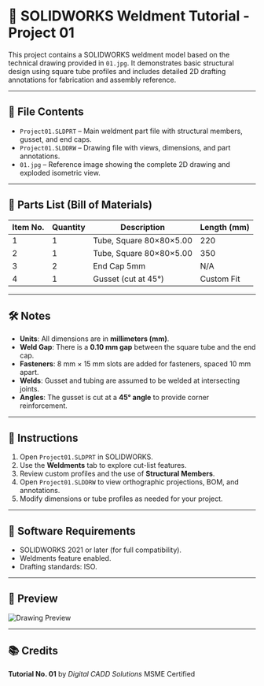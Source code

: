 

# 📐 SOLIDWORKS Weldment Tutorial - Project 01

This project contains a SOLIDWORKS weldment model based on the technical drawing provided in `01.jpg`. It demonstrates basic structural design using square tube profiles and includes detailed 2D drafting annotations for fabrication and assembly reference.

---

## 📁 File Contents

* `Project01.SLDPRT` – Main weldment part file with structural members, gusset, and end caps.
* `Project01.SLDDRW` – Drawing file with views, dimensions, and part annotations.
* `01.jpg` – Reference image showing the complete 2D drawing and exploded isometric view.

---

## 🧩 Parts List (Bill of Materials)

| Item No. | Quantity | Description             | Length (mm) |
| -------- | -------- | ----------------------- | ----------- |
| 1        | 1        | Tube, Square 80×80×5.00 | 220         |
| 2        | 1        | Tube, Square 80×80×5.00 | 350         |
| 3        | 2        | End Cap 5mm             | N/A         |
| 4        | 1        | Gusset (cut at 45°)     | Custom Fit  |

---

## 🛠️ Notes

* **Units**: All dimensions are in **millimeters (mm)**.
* **Weld Gap**: There is a **0.10 mm gap** between the square tube and the end cap.
* **Fasteners**: 8 mm × 15 mm slots are added for fasteners, spaced 10 mm apart.
* **Welds**: Gusset and tubing are assumed to be welded at intersecting joints.
* **Angles**: The gusset is cut at a **45° angle** to provide corner reinforcement.

---

## 🧾 Instructions

1. Open `Project01.SLDPRT` in SOLIDWORKS.
2. Use the **Weldments** tab to explore cut-list features.
3. Review custom profiles and the use of **Structural Members**.
4. Open `Project01.SLDDRW` to view orthographic projections, BOM, and annotations.
5. Modify dimensions or tube profiles as needed for your project.

---

## 🔧 Software Requirements

* SOLIDWORKS 2021 or later (for full compatibility).
* Weldments feature enabled.
* Drafting standards: ISO.

---

## 📸 Preview

![Drawing Preview](01.jpg)

---

## 📚 Credits

**Tutorial No. 01** by *Digital CADD Solutions*
MSME Certified 



